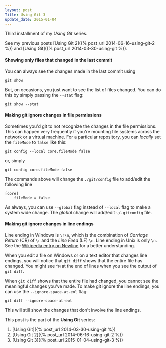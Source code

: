 ```yaml
---
layout: post
Title: Using Git 3
update_date: 2015-01-04
---
```


Third installment of my *Using Git* series.

See my previous posts [Using Git 2]({% post_url 2014-06-16-using-git-2 %}) and [Using Git]({% post_url 2014-03-30-using-git %}). 

#### Showing only files that changed in the last commit

You can always see the changes made in the last commit using 

```
git show
```

But, on occasions, you just want to see the list of files changed. You can do this by simply passing the `--stat` flag:

```
git show --stat
```

#### Making git ignore changes in file permissions

Sometimes you'd git to not recognize the changes in the file permissions. This can happen very frequently if you're mounting file systems across the network or a virtual machine. For a particular repository, you can _locally_ set the `fileMode` to `false` like this:

```
git config --local core.fileMode false
```
or, simply

```
git config core.fileMode false
```

The commands above will change the `./git/config` file to add/edit the following line

```
[core]
    fileMode = false
```

As always, you can use `--global` flag instead of `--local` flag to make a system wide change. The _global_ change will add/edit `~/.gitconfig` file.


#### Making git ignore changes in line endings

Line ending in Windows is `\r\n`, which is the combination of _Carriage Return_ (CR) of `\r` and the _Line Feed_ (LF) `\n`. Line ending in Unix is only `\n`. See the 
[Wikipedia entry on Newline](http://en.wikipedia.org/wiki/Newline) for a better understanding.

When you edit a file on Windows or on a text editor that changes line endings, you will notice that `git diff` shows that the entire file has changed. You might see `^M` at the end of lines when you see the output of `git diff`.

When `git diff` shows that the entire file had changed, you cannot see the meaningful changes you've made. To make git ignore the line endings, 
you can use the `--ignore-space-at-eol` flag:

```
git diff --ignore-space-at-eol
```

This will still show the changes that don't involve the line endings.



This post is the part of the **Using Git** series:

1. [Using Git]({% post_url 2014-03-30-using-git %})
2. [Using Git 2]({% post_url 2014-06-16-using-git-2 %})
3. [Using Git 3]({% post_url 2015-01-04-using-git-3 %})
